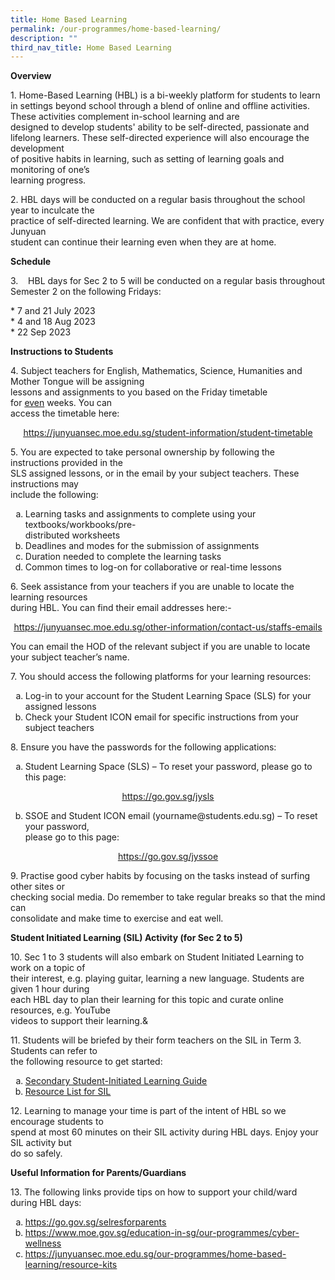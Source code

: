 ```yaml
---
title: Home Based Learning
permalink: /our-programmes/home-based-learning/
description: ""
third_nav_title: Home Based Learning
---
```

<p><strong>Overview</strong></p>
<p>1.  Home-Based Learning (HBL) is a bi-weekly platform for students to learn in settings beyond school through a blend of online and offline activities. These activities complement in-school learning and are designed&nbsp;to&nbsp;develop students' ability to be self-directed, passionate and lifelong learners. These self-directed experience will also encourage the development<br> of positive habits in learning, such as setting of learning goals and monitoring of one’s<br> learning progress.</p>
<p>2. HBL days will be conducted on a regular basis throughout the school year to inculcate the<br> practice of self-directed learning. We are confident that with practice, every Junyuan<br> student can continue their learning even when they are at home.&nbsp;</p>
<p><strong>Schedule</strong></p>
<p>3.&nbsp; &nbsp;&nbsp;HBL days for Sec 2 to 5 will be conducted on a regular basis throughout Semester&nbsp;2 on the following Fridays:</p>
<p>* 7 and 21 July 2023 <br>
* 4 and 18 Aug 2023 <br>
* 22 Sep 2023</p>
<p><strong>Instructions to Students</strong></p>
<p>4. Subject teachers for English, Mathematics, Science, Humanities and Mother Tongue will be assigning<br> lessons and assignments to you based on the Friday timetable for&nbsp;<u>even</u>&nbsp;weeks. You can<br> access the timetable here:&nbsp;</p>
<p style="text-align: center;"><u><a href="/student-information/student-timetable" target="">https://junyuansec.moe.edu.sg/student-information/student-timetable</a></u></p>
<p>5. You are expected to take personal ownership by&nbsp;following the instructions provided in the<br>SLS assigned lessons, or in the email by your subject teachers. These instructions may<br>include the following:</p>
<ol style="list-style-type: lower-alpha;">
<li>Learning tasks and assignments to complete using your textbooks/workbooks/pre-<br>distributed worksheets</li>
<li>Deadlines and modes for the submission of assignments</li>
<li>Duration needed to complete the learning tasks</li>
<li>Common times to log-on for collaborative or real-time lessons</li>
</ol>
<p>6. Seek assistance from your teachers if you are unable to locate the learning resources<br>during HBL. You can find their email addresses here:-</p>
<p style="text-align: center;"><a href="/other-information/contact-us/staffs-emails" target=""><u>https://junyuansec.moe.edu.sg/other-information/contact-us/staffs-emails</u></a></p>
<p>You can email the HOD of the relevant subject if you are unable to locate your subject teacher’s name.&nbsp;</p>
<p>7. You should access the following platforms for your learning resources:</p>
<ol style="list-style-type: lower-alpha;">
<li>Log-in to your account for the Student Learning Space (SLS) for your assigned lessons</li>
<li>Check your Student ICON email for specific instructions from your subject teachers&nbsp;</li>
</ol>
<p>8. Ensure you have the passwords for the following applications:</p>
<ol style="list-style-type: lower-alpha;">
<li>Student Learning Space (SLS) – To reset your password, please go to this page:&nbsp;</li>
</ol>
<p style="text-align: center;"><a href="https://go.gov.sg/jysls" target="_blank" rel="noopener"><u>https://go.gov.sg/jysls</u></a></p>
<ol style="list-style-type: lower-alpha;" start="2">
<li>SSOE and Student ICON email (yourname@students.edu.sg) – To reset your password,<br>please go to this page:</li>
</ol>
<p style="text-align: center;"><a href="https://go.gov.sg/jyssoe" target="_blank" rel="noopener"><u>https://go.gov.sg/jyssoe</u></a></p>
<p>9. Practise good cyber habits by focusing on the tasks instead of surfing other sites or<br>checking social media. Do remember to take regular breaks so that the mind can<br>consolidate and make time to exercise and eat well.</p>
<p><strong>Student Initiated Learning (SIL) Activity (for Sec 2 to 5)</strong></p>
<p>10. Sec 1 to 3 students will also embark on Student Initiated Learning to work on a topic of<br>their interest, e.g. playing guitar, learning a new language. Students are given 1 hour during<br>each HBL day to plan their learning for this topic and curate online resources, e.g. YouTube<br>videos to support their learning.&amp;</p>
<p>11. Students will be briefed by their form teachers on the SIL in Term 3. Students can refer to<br>the following resource to get started:</p>
<ol style="list-style-type: lower-alpha;">
<li><a href="/files/3.%20Secondary%20Student-Initiated%20Learning%20Guide.pdf" target="_blank" rel="noopener"><u>Secondary Student-Initiated Learning Guide</u></a></li>
<li><a href="/files/3a.%20Resource%20List%20for%20SIL.pdf" target="_blank" rel="noopener"><u>Resource List for SIL</u></a>&nbsp;&nbsp;</li>
</ol>
<p>12. Learning to manage your time is part of the intent of HBL so we encourage students to<br>spend at most 60 minutes on their SIL activity during HBL days. Enjoy your SIL activity but<br>do so safely.</p>
<p><strong>Useful Information for Parents/Guardians</strong></p>
<p>13. The following links provide tips on how to support your child/ward during HBL days:</p>
<ol style="list-style-type: lower-alpha;">
<li><u><a href="https://go.gov.sg/selresforparents">https://go.gov.sg/selresforparents</a></u></li>
<li><u><a href="https://www.moe.gov.sg/education-in-sg/our-programmes/cyber-wellness" target="_blank" rel="noopener">https://www.moe.gov.sg/education-in-sg/our-programmes/cyber-wellness</a></u></li>
<li><a href="/our-programmes/home-based-learning/resource-kits" target=""><u>https://junyuansec.moe.edu.sg/our-programmes/home-based-learning/resource-kits</u></a></li>
</ol>
